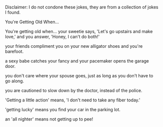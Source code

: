 Disclaimer: I do not condone these jokes, they are from a collection of jokes I found.

You're Getting Old When...

You're getting old when...
your sweetie says, 'Let's go upstairs and make love,' and you answer, 'Honey, I can't do both!'

your friends compliment you on your new alligator shoes and you're barefoot.

a sexy babe catches your fancy and your pacemaker opens the garage door.

you don't care where your spouse goes, just as long as you don't have to go along.

you are cautioned to slow down by the doctor, instead of the police.

'Getting a little action' means, 'I don't need to take any fiber today.'

'getting lucky' means you find your car in the parking lot.

an 'all nighter' means not getting up to pee!

